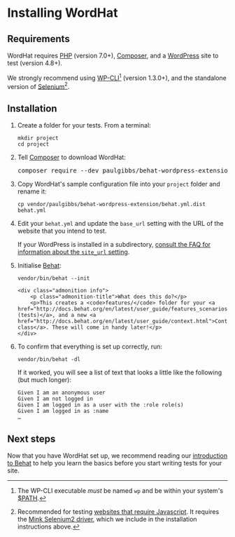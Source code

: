 # Installing WordHat

## Requirements

WordHat requires [PHP](https://php.net/) (version 7.0+), [Composer](https://getcomposer.org/), and a [WordPress](https://wordpress.org/) site to test (version 4.8+).

We strongly recommend using [WP-CLI](https://wp-cli.org/)[^1] \(version 1.3.0+), and the standalone version of [Selenium](http://docs.seleniumhq.org/download/)[^2].


## Installation

<ol>

<li>Create a folder for your tests. From a terminal:
    <pre><code>mkdir project
cd project</code></pre>
</li>

<li>Tell <a href="https://getcomposer.org/">Composer</a> to download WordHat:
    <pre>composer require --dev paulgibbs/behat-wordpress-extension behat/mink-goutte-driver behat/mink-selenium2-driver</pre>
</li>

<li>Copy WordHat's sample configuration file into your <code>project</code> folder and rename it:
    <pre><code>cp vendor/paulgibbs/behat-wordpress-extension/behat.yml.dist behat.yml</code></pre>
</li>

<li><p>Edit your <code>behat.yml</code> and update the <code>base_url</code> setting with the URL of the website that you intend to test.</>
<p>If your WordPress is installed in a subdirectory, <a href="/recipes/faq/index.html#wordpress">consult the FAQ for information about the <code>site_url</code> setting</a>.</p>
</li>

<li>Initialise <a href="http://behat.org">Behat</a>:
    <pre><code>vendor/bin/behat --init</code></pre>

    <div class="admonition info">
        <p class="admonition-title">What does this do?</p>
        <p>This creates a <code>features/</code> folder for your <a href="http://docs.behat.org/en/latest/user_guide/features_scenarios.html#features">Features (tests)</a>, and a new <a href="http://docs.behat.org/en/latest/user_guide/context.html">Context class</a>. These will come in handy later!</p>
    </div>
</li>

<li>To confirm that everything is set up correctly, run:
    <pre><code>vendor/bin/behat -dl</code></pre>
    If it worked, you will see a list of text that looks a little like the following (but much longer):
    <pre><code>Given I am an anonymous user
Given I am not logged in
Given I am logged in as a user with the :role role(s)
Given I am logged in as :name
&hellip;</pre></code>
</li>

</ol>


## Next steps

Now that you have WordHat set up, we recommend reading our [introduction to Behat](behat-intro.md) to help you learn the basics before you start writing tests for your site.


[^1]:
    The WP-CLI executable *must* be named `wp` and be within your system's <a href="https://en.wikipedia.org/wiki/PATH_(variable)" id="WP-CLI">$PATH</a>.

[^2]:
    Recommended for testing <a href="http://mink.behat.org/en/latest/guides/drivers.html" id="SEL">websites that require Javascript</a>. It requires the [Mink Selenium2 driver](https://packagist.org/packages/behat/mink-selenium2-driver), which we include in the installation instructions above.
